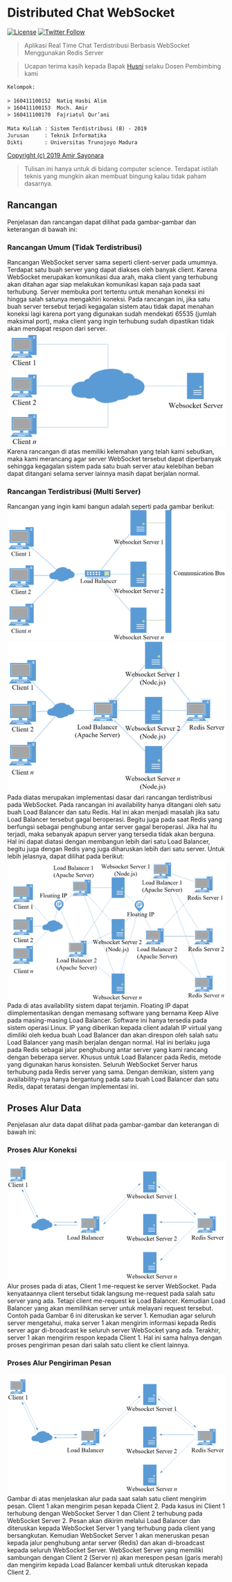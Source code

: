 # Distributed Chat WebSocket
[![License](https://img.shields.io/github/license/amirsayonara/distributed-chat-websocket)](LICENSE)
[![Twitter Follow](https://img.shields.io/twitter/follow/amir_sayonara)](https://twitter.com/amir_sayonara)

> Aplikasi Real Time Chat Terdistribusi Berbasis WebSocket Menggunakan Redis Server

> Ucapan terima kasih kepada Bapak [Husni](https://forlap.ristekdikti.go.id/dosen/detail/MTAzNkI5MTUtMDNFRi00RTA0LTgwODUtQjlCODkzMDg3Q0Yx) selaku Dosen Pembimbing kami

```
Kelompok:

> 160411100152	Natiq Hasbi Alim
> 160411100153	Moch. Amir
> 160411100170	Fajriatul Qur’ani

Mata Kuliah : Sistem Terdistribusi (B) - 2019
Jurusan     : Teknik Informatika
Dikti       : Universitas Trunojoyo Madura
```

[Copyright (c) 2019 Amir Sayonara](LICENSE)

> Tulisan ini hanya untuk di bidang computer science. Terdapat istilah teknis yang mungkin akan membuat bingung kalau tidak paham dasarnya.

## Rancangan
Penjelasan dan rancangan dapat dilihat pada gambar-gambar dan keterangan di bawah ini:

### Rancangan Umum (Tidak Terdistribusi)
Rancangan WebSocket server sama seperti client-server pada umumnya. Terdapat satu buah server yang dapat diakses oleh banyak client. Karena WebSocket merupakan komunikasi dua arah, maka client yang terhubung akan ditahan agar siap melakukan komunikasi kapan saja pada saat terhubung. Server membuka port tertentu untuk menahan koneksi ini hingga salah satunya mengakhiri koneksi. Pada rancangan ini, jika satu buah server tersebut terjadi kegagalan sistem atau tidak dapat menahan koneksi lagi karena port yang digunakan sudah mendekati 65535 (jumlah maksimal port), maka client yang ingin terhubung sudah dipastikan tidak akan mendapat respon dari server.
![alt text](gambar/g1.PNG 'Rancangan Umum')
Karena rancangan di atas memiliki kelemahan yang telah kami sebutkan, maka kami merancang agar server WebSocket tersebut dapat diperbanyak sehingga kegagalan sistem pada satu buah server atau kelebihan beban dapat ditangani selama server lainnya masih dapat berjalan normal.

### Rancangan Terdistribusi (Multi Server)
Rancangan yang ingin kami bangun adalah seperti pada gambar berikut:
![alt text](gambar/g2.PNG 'Konsep Rancangan Terdistribusi')
![alt text](gambar/g3.PNG 'Rancangan Terdistribusi')
Pada diatas merupakan implementasi dasar dari rancangan terdistribusi pada WebSocket. Pada rancangan ini availability hanya ditangani oleh satu buah Load Balancer dan satu Redis. Hal ini akan menjadi masalah jika satu Load Balancer tersebut gagal beroperasi. Begitu juga pada saat Redis yang berfungsi sebagai penghubung antar server gagal beroperasi. Jika hal itu terjadi, maka sebanyak apapun server yang tersedia tidak akan berguna. Hal ini dapat diatasi dengan membangun lebih dari satu Load Balancer, begitu juga dengan Redis yang juga diharuskan lebih dari satu server. Untuk lebih jelasnya, dapat dilihat pada berikut:
![alt text](gambar/g4.PNG 'Rancangan Terdistribusi Tahap Lanjut')
Pada di atas availability sistem dapat terjamin. Floating IP dapat diimplementasikan dengan memasang software yang bernama Keep Alive pada masing-masing Load Balancer. Software ini hanya tersedia pada sistem operasi Linux. IP yang diberikan kepada client adalah IP virtual yang dimiliki oleh kedua buah Load Balancer dan akan direspon oleh salah satu Load Balancer yang masih berjalan dengan normal. Hal ini berlaku juga pada Redis sebagai jalur penghubung antar server yang kami rancang dengan beberapa server. Khusus untuk Load Balancer pada Redis, metode yang digunakan harus konsisten. Seluruh WebSocket Server harus terhubung pada Redis server yang sama. Dengan demikian, sistem yang availability-nya hanya bergantung pada satu buah Load Balancer dan satu Redis, dapat teratasi dengan implementasi ini.

## Proses Alur Data
Penjelasan alur data dapat dilihat pada gambar-gambar dan keterangan di bawah ini:

### Proses Alur Koneksi
![alt text](gambar/g5.PNG 'Proses Alur Koneksi')
Alur proses pada di atas, Client 1 me-request ke server WebSocket. Pada kenyataannya client tersebut tidak langsung me-request pada salah satu server yang ada. Tetapi client me-request ke Load Balancer. Kemudian Load Balancer yang akan memilihkan server untuk melayani request tersebut. Contoh pada Gambar 6 ini diteruskan ke server 1. Kemudian agar seluruh server mengetahui, maka server 1 akan mengirim informasi kepada Redis server agar di-broadcast ke seluruh server WebSocket yang ada. Terakhir, server 1 akan mengirim respon kepada Client 1. Hal ini sama halnya dengan proses pengiriman pesan dari salah satu client ke client lainnya.

### Proses Alur Pengiriman Pesan
![alt text](gambar/g5.PNG 'Proses Alur Pengiriman Pesan')
Gambar di atas menjelaskan alur pada saat salah satu client mengirim pesan. Client 1 akan mengirim pesan kepada Client 2. Pada kasus ini Client 1 terhubung dengan WebSocket Server 1 dan Client 2 terhubung pada WebSocket Server 2. Pesan akan dikirim melalui Load Balancer dan diteruskan kepada WebSocket Server 1 yang terhubung pada client yang bersangkutan. Kemudian WebSocket Server 1 akan meneruskan pesan kepada jalur penghubung antar server (Redis) dan akan di-broadcast kepada seluruh WebSocket Server. WebSocket Server yang memiliki sambungan dengan Client 2 (Server n) akan merespon pesan (garis merah) dan mengirim kepada Load Balancer kembali untuk diteruskan kepada Client 2.